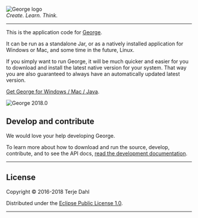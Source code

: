 


![George logo](http://www.george.andante.no/static/george/graphics/George_logo.png)  
*Create. Learn. Think.*

***

This is the application code for [George](http://www.george.andante.no).

It can be run as a standalone Jar, or as a natively installed application for Windows or Mac, and some time in the future, Linux.

If you simply want to run George, it will be much quicker and easier for you to download and install the latest native version for your system.  That way you are also guaranteed to always have an automatically updated latest version.  

[Get George for Windows / Mac / Java](http://www.george.andante.no).



![George 2018.0](http://www.george.andante.no/static/www/graphics/screenshots/George_2018.0.png)


## Develop and contribute

We would love your help developing George.

To learn more about how to download and run the source, develop, contribute, and to see the API docs, [read the development documentation](https://andante-george.bitbucket.io).


***

## License


Copyright © 2016-2018 Terje Dahl

Distributed under the [Eclipse Public License 1.0](https://opensource.org/licenses/eclipse-1.0.php).

***
